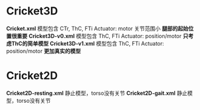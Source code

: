 # Cricket3D
**Cricket.xml** 模型包含 CTr, ThC, FTi  Actuator: motor 关节范围小 **腿部的起始位置很重要**
**Cricket3D-v0.xml** 模型包含 ThC, FTi  Actuator: position/motor **只考虑ThC的简单模型**
**Cricket3D-v1.xml** 模型包含 ThC, FTi  Actuator: position/motor **更加真实的模型**

# Cricket2D
**Cricket2D-resting.xml** 静止模型，torso没有关节
**Cricket2D-gait.xml** 静止模型，torso没有关节